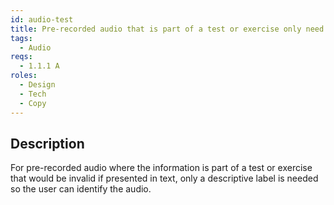 ```yaml
---
id: audio-test
title: Pre-recorded audio that is part of a test or exercise only need to have a descriptive label
tags:
  - Audio
reqs:
  - 1.1.1 A
roles:
  - Design
  - Tech
  - Copy
---
```


## Description

For pre-recorded audio where the information is part of a test or exercise that would be invalid if presented in text, only a descriptive label is needed so the user can identify the audio.
